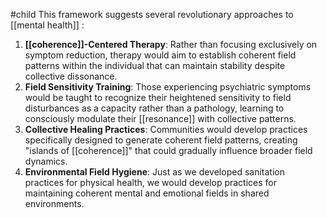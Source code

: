 #child 
This framework suggests several revolutionary approaches to [[mental health]] :

1. **[[coherence]]-Centered Therapy**: Rather than focusing exclusively on symptom reduction, therapy would aim to establish coherent field patterns within the individual that can maintain stability despite collective dissonance.
2. **Field Sensitivity Training**: Those experiencing psychiatric symptoms would be taught to recognize their heightened sensitivity to field disturbances as a capacity rather than a pathology, learning to consciously modulate their [[resonance]] with collective patterns.
3. **Collective Healing Practices**: Communities would develop practices specifically designed to generate coherent field patterns, creating "islands of [[coherence]]" that could gradually influence broader field dynamics.
4. **Environmental Field Hygiene**: Just as we developed sanitation practices for physical health, we would develop practices for maintaining coherent mental and emotional fields in shared environments.